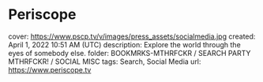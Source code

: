 # Periscope

cover: https://www.pscp.tv/v/images/press_assets/socialmedia.jpg
created: April 1, 2022 10:51 AM (UTC)
description: Explore the world through the eyes of somebody else.
folder: BOOKMRKS-MTHRFCKR / SEARCH PARTY MTHRFCKR! / SOCIAL MISC
tags: Search, Social Media
url: https://www.periscope.tv
